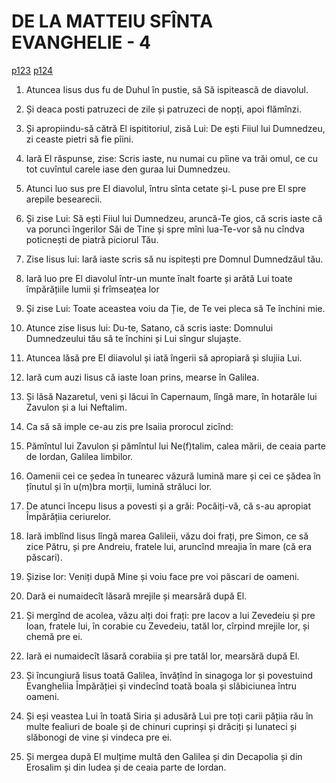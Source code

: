 # DE LA MATTEIU SFÎNTA EVANGHELIE - 4
[p123](src/p123.jpg) [p124](src/p124.jpg)
<!-- CAP. 4 1. Hristos Să ispiteaște. 4. Și L-au învencut den Scriptură. 11. Îngerii slujescu Lui. 12. Povesteaște pocaaniia. 18. Chemarea lui Pătru și a lui Andreiu. 21. Chemarea lui Iacov și a lui Ioan. 23. Povesteaște Evangheliia și vindecă beteagii. -->

1. Atuncea Iisus dus fu de Duhul în pustie, să Să ispitească de diavolul.

2. Și deaca posti patruzeci de zile și patruzeci de nopți, apoi flămînzi.

3. Și apropiindu-să cătră El ispititoriul, zisă Lui: De ești Fiiul lui Dumnedzeu, zi ceaste pietri să fie pîini.

4. Iară El răspunse, zise: Scris iaste, nu numai cu pîine va trăi omul, ce cu tot cuvîntul carele iase den guraa lui Dumnedzeu.

5. Atunci luo sus pre El diavolul, întru sînta cetate și-L puse pre El spre arepile besearecii.

6. Și zise Lui: Să ești Fiiul lui Dumnedzeu, aruncă-Te gios, că scris iaste că va porunci îngerilor Săi de Tine și spre mîni lua-Te-vor să nu cîndva poticnești de piatră piciorul Tău.

7. Zise Iisus lui: Iară iaste scris să nu ispitești pre Domnul Dumnedzăul tău.

8. Iară luo pre El diavolul într-un munte înalt foarte și arătă Lui toate împărățiile lumii și frîmseațea lor

9. Și zise Lui: Toate aceastea voiu da Ție, de Te vei pleca să Te închini mie.

10. Atunce zise Iisus lui: Du-te, Satano, că scris iaste: Domnului Dumnedzeului tău să te închini și Lui sîngur slujaște.

11. Atuncea lăsă pre El diiavolul și iată îngerii să apropiară și slujiia Lui.

12. Iară cum auzi Iisus că iaste Ioan prins, mearse în Galilea.

13. Și lăsă Nazaretul, veni și lăcui în Capernaum, lîngă mare, în hotarăle lui Zavulon și a lui Neftalim.

14. Ca să să imple ce-au zis pre Isaiia prorocul zicînd:

15. Pămîntul lui Zavulon și pămîntul lui Ne(f)talim, calea mării, de ceaia parte de Iordan, Galilea limbilor.

16. Oamenii cei ce ședea în tunearec văzură lumină mare și cei ce șădea în țînutul și în u(m)bra morții, lumină străluci lor.

17. De atunci începu Iisus a povesti și a grăi: Pocăiți-vă, că s-au apropiat Împărățiia ceriurelor.

18. Iară imblînd Iisus lîngă marea Galileii, văzu doi frați, pre Simon, ce să zice Pătru, și pre Andreiu, fratele lui, aruncînd mreajia în mare (că era păscari).

19. Șizise lor: Veniți după Mine și voiu face pre voi păscari de oameni.

20. Dară ei numaidecît lăsară mrejile și mearsără după El.

21. Și mergînd de acolea, văzu alți doi frați: pre Iacov a lui Zevedeiu și pre Ioan, fratele lui, în corabie cu Zevedeiu, tatăl lor, cîrpind mrejile lor, și chemă pre ei.

22. Iară ei numaidecît lăsară corabiia și pre tatăl lor, mearsără după El.

23. Și încungiură Iisus toată Galilea, învățînd în sinagoga lor și povestuind Evangheliia Împărăției și vindecînd toată boala și slăbiciunea întru oameni.

24. Și eși veastea Lui în toată Siria și adusără Lui pre toți carii pățiia rău în multe fealiuri de boale și de chinuri cuprinși și drăciți și lunateci și slăbonogi de vine și vindeca pre ei.

25. Și mergea după El mulțime multă den Galilea și din Decapolia și din Erosalim și din Iudea și de ceaia parte de Iordan.